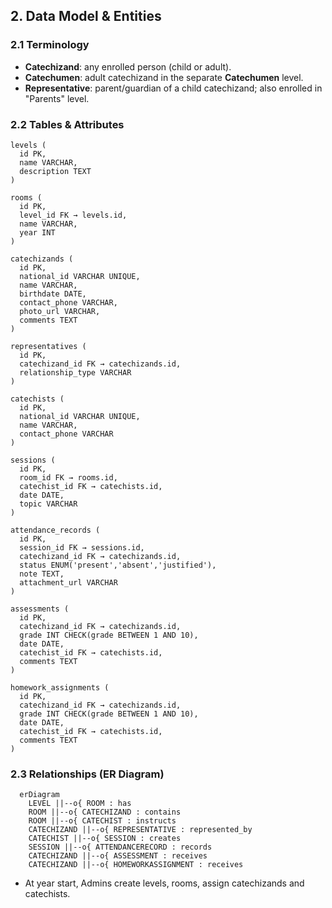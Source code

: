 ## 2. Data Model & Entities

### 2.1 Terminology

- **Catechizand**: any enrolled person (child or adult).
- **Catechumen**: adult catechizand in the separate **Catechumen** level.
- **Representative**: parent/guardian of a child catechizand; also enrolled in "Parents" level.

### 2.2 Tables & Attributes

```text
levels (
  id PK,
  name VARCHAR,
  description TEXT
)

rooms (
  id PK,
  level_id FK → levels.id,
  name VARCHAR,
  year INT
)

catechizands (
  id PK,
  national_id VARCHAR UNIQUE,
  name VARCHAR,
  birthdate DATE,
  contact_phone VARCHAR,
  photo_url VARCHAR,
  comments TEXT
)

representatives (
  id PK,
  catechizand_id FK → catechizands.id,
  relationship_type VARCHAR
)

catechists (
  id PK,
  national_id VARCHAR UNIQUE,
  name VARCHAR,
  contact_phone VARCHAR
)

sessions (
  id PK,
  room_id FK → rooms.id,
  catechist_id FK → catechists.id,
  date DATE,
  topic VARCHAR
)

attendance_records (
  id PK,
  session_id FK → sessions.id,
  catechizand_id FK → catechizands.id,
  status ENUM('present','absent','justified'),
  note TEXT,
  attachment_url VARCHAR
)

assessments (
  id PK,
  catechizand_id FK → catechizands.id,
  grade INT CHECK(grade BETWEEN 1 AND 10),
  date DATE,
  catechist_id FK → catechists.id,
  comments TEXT
)

homework_assignments (
  id PK,
  catechizand_id FK → catechizands.id,
  grade INT CHECK(grade BETWEEN 1 AND 10),
  date DATE,
  catechist_id FK → catechists.id,
  comments TEXT
)
```

### 2.3 Relationships (ER Diagram)

```mermaid
  erDiagram
    LEVEL ||--o{ ROOM : has
    ROOM ||--o{ CATECHIZAND : contains
    ROOM ||--o{ CATECHIST : instructs
    CATECHIZAND ||--o{ REPRESENTATIVE : represented_by
    CATECHIST ||--o{ SESSION : creates
    SESSION ||--o{ ATTENDANCERECORD : records
    CATECHIZAND ||--o{ ASSESSMENT : receives
    CATECHIZAND ||--o{ HOMEWORKASSIGNMENT : receives
```

- At year start, Admins create levels, rooms, assign catechizands and catechists.